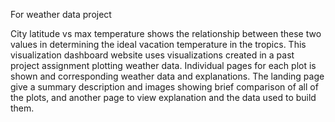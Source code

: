 For weather data project

City latitude vs max temperature shows the relationship between these two values in determining the ideal vacation temperature in the tropics. 
This visualization dashboard website uses visualizations created in a past project assignment plotting weather data.
Individual pages for each plot is shown and corresponding weather data and explanations. 
The landing page give a summary description and images showing brief comparison of all of the plots, and another page to view explanation and the data used to build them.
                    
